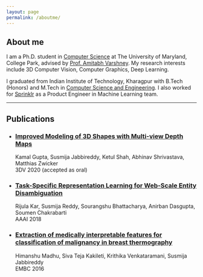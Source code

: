 ```yaml
---
layout: page
permalink: /aboutme/
---
```


## About me

I am a Ph.D. student in [Computer Science](https://www.cs.umd.edu/) at The University of Maryland, College Park, advised by [Prof. Amitabh Varshney](https://www.cs.umd.edu/~varshney/). My research interests include 3D Computer Vision, Computer Graphics, Deep Learning.

I graduated from Indian Institute of Technology, Kharagpur with B.Tech (Honors) and M.Tech in [Computer Science and Engineering](http://cse.iitkgp.ac.in/). I also worked for [Sprinklr](https://www.sprinklr.com/) as a Product Engineer in Machine Learning team.

---

## Publications

- ### [Improved Modeling of 3D Shapes with Multi-view Depth Maps](https://arxiv.org/pdf/2009.03298.pdf) <br/>
    Kamal Gupta, Susmija Jabbireddy, Ketul Shah, Abhinav Shrivastava, Matthias Zwicker <br/>
    3DV 2020 (accepted as oral)

- ### [Task-Specific Representation Learning for Web-Scale Entity Disambiguation](http://cse.iitkgp.ac.in/~sourangshu/files/tsrnlned-aaai-cameraready.pdf)
    Rijula Kar, Susmija Reddy, Sourangshu Bhattacharya, Anirban Dasgupta, Soumen Chakrabarti <br/>
    AAAI 2018

- ### [Extraction of medically interpretable features for classification of malignancy in breast thermography](https://ieeexplore.ieee.org/stamp/stamp.jsp?tp=&arnumber=7590886&tag=1)
    Himanshu Madhu, Siva Teja Kakileti, Krithika Venkataramani, Susmija Jabbireddy <br/>
    EMBC 2016
 

